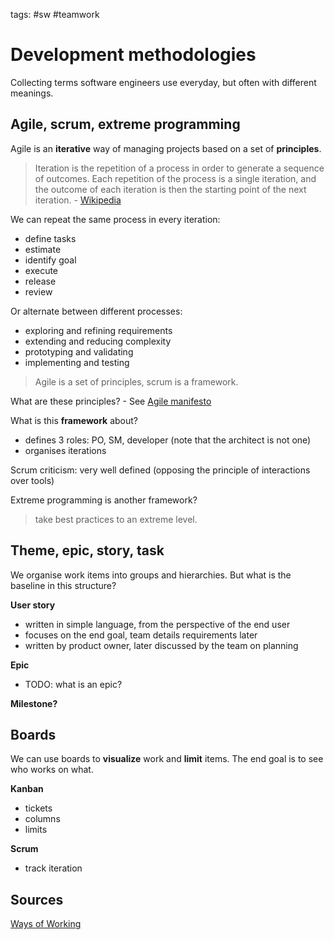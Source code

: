 tags: #sw #teamwork

Development methodologies
=========================

Collecting terms software engineers use everyday, but often with
different meanings.

Agile, scrum, extreme programming
---------------------------------

Agile is an **iterative** way of managing projects based on a set of
**principles**.

> Iteration is the repetition of a process in order to generate a
> sequence of outcomes. Each repetition of the process is a single
> iteration, and the outcome of each iteration is then the starting
> point of the next iteration. - [Wikipedia]

We can repeat the same process in every iteration:

-   define tasks
-   estimate
-   identify goal
-   execute
-   release
-   review

Or alternate between different processes:

-   exploring and refining requirements
-   extending and reducing complexity
-   prototyping and validating
-   implementing and testing

> Agile is a set of principles, scrum is a framework.

What are these principles? - See [Agile manifesto]

What is this **framework** about?

-   defines 3 roles: PO, SM, developer (note that the architect is not
    one)
-   organises iterations

Scrum criticism: very well defined (opposing the principle of
interactions over tools)

Extreme programming is another framework?

> take best practices to an extreme level.

Theme, epic, story, task
------------------------

We organise work items into groups and hierarchies. But what is the
baseline in this structure?

**User story**

-   written in simple language, from the perspective of the end user
-   focuses on the end goal, team details requirements later
-   written by product owner, later discussed by the team on planning

**Epic**

-   TODO: what is an epic?

**Milestone?**

Boards
------

We can use boards to **visualize** work and **limit** items. The end
goal is to see who works on what.

**Kanban**

-   tickets
-   columns
-   limits

**Scrum**

-   track iteration

Sources
-------

[Ways of Working]

  [Wikipedia]: https://en.wikipedia.org/wiki/Iteration
  [Agile manifesto]: https://agilemanifesto.org
  [Ways of Working]: https://github.com/joelparkerhenderson/ways-of-working
